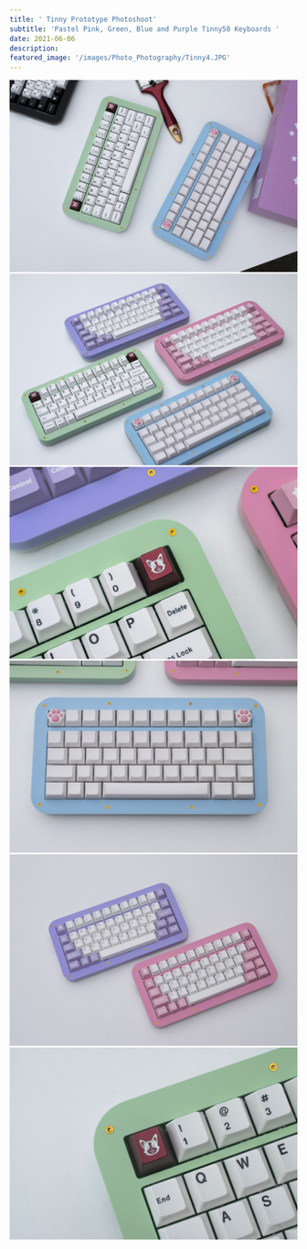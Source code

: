 ```yaml
---
title: ' Tinny Prototype Photoshoot'
subtitle: 'Pastel Pink, Green, Blue and Purple Tinny50 Keyboards '
date: 2021-06-06
description: 
featured_image: '/images/Photo_Photography/Tinny4.JPG'
---
```



<div class="gallery" data-columns="2">
    <img src="/images/Photo_Photography/Tinny2.JPG">
    <img src="/images/Photo_Photography/Tinny4.JPG">
    <img src="/images/Photo_Photography/Tinny3.JPG">
    <img src="/images/Photo_Photography/Tinny5.jpg">
    <img src="/images/Photo_Photography/Tinny.JPG">
    <img src="/images/Photo_Photography/Tinny7.jpg">
</div>
